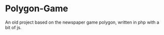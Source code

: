 # Polygon-Game
An old project based on the newspaper game polygon, written in php with a bit of js.
